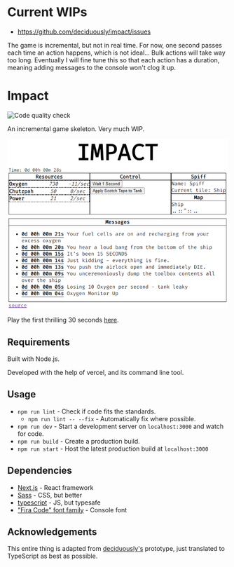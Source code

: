 # Current WIPs

* https://github.com/deciduously/impact/issues

The game is incremental, but not in real time.
For now, one second passes each time an action happens, which is not ideal... Bulk actions will take way too long.
Eventually I will fine tune this so that each action has a duration, meaning adding messages to the console won't clog it up.


# Impact
![Code quality check](https://github.com/toman222/Impact/workflows/Code%20quality%20check/badge.svg)

An incremental game skeleton. Very much WIP.

![screenshot](/screenshots/image1.png?raw=true)

Play the first thrilling 30 seconds [here](https://impact.tobot.tech/).

## Requirements

Built with Node.js.

Developed with the help of vercel, and its command line tool.

## Usage

* `npm run lint` - Check if code fits the standards.
    * `npm run lint -- --fix` - Automatically fix where possible.
* `npm run dev` - Start a development server on `localhost:3000` and watch for code.
* `npm run build` - Create a production build.
* `npm run start` - Host the latest production build at `localhost:3000`

## Dependencies

* [Next.js](https://nextjs.org/) - React framework
* [Sass](https://sass-lang.com/) - CSS, but better
* [typescript](https://www.typescriptlang.org/) - JS, but typesafe
* ["Fira Code" font family](https://fonts.google.com/specimen/Fira+Code) - Console font

## Acknowledgements

This entire thing is adapted from [deciduously's](https://github.com/deciduously/impact) prototype, just translated to TypeScript as best as possible.
